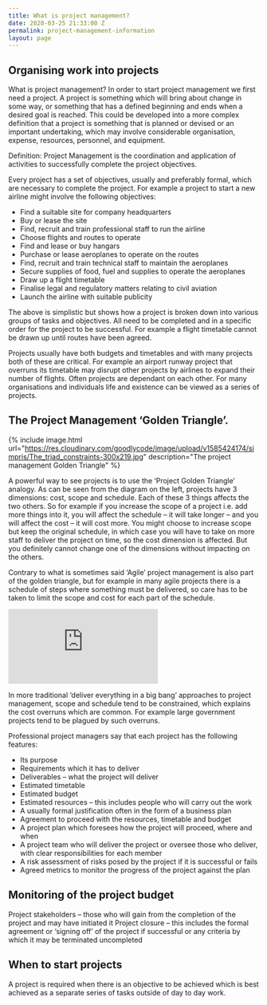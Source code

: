 ```yaml
---
title: What is project management?
date: 2020-03-25 21:33:00 Z
permalink: project-management-information
layout: page
---
```


## Organising work into projects
What is project management? In order to start project management we first need a project. A project is something which will bring about change in some way, or something that has a defined beginning and ends when a desired goal is reached. This could be developed into a more complex definition that a project is something that is planned or devised or an important undertaking, which may involve considerable organisation, expense, resources, personnel, and equipment.

Definition: Project Management is the coordination and application of activities to successfully complete the project objectives.

Every project has a set of objectives, usually and preferably formal, which are necessary to complete the project. For example a project to start a new airline might involve the following objectives:

* Find a suitable site for company headquarters
* Buy or lease the site
* Find, recruit and train professional staff to run the airline
* Choose flights and routes to operate
* Find and lease or buy hangars
* Purchase or lease aeroplanes to operate on the routes
* Find, recruit and train technical staff to maintain the aeroplanes
* Secure supplies of food, fuel and supplies to operate the aeroplanes
* Draw up a flight timetable
* Finalise legal and regulatory matters relating to civil aviation
* Launch the airline with suitable publicity

The above is simplistic but shows how a project is broken down into various groups of tasks and objectives. All need to be completed and in a specific order for the project to be successful. For example a flight timetable cannot be drawn up until routes have been agreed.

Projects usually have both budgets and timetables and with many projects both of these are critical. For example an airport runway project that overruns its timetable may disrupt other projects by airlines to expand their number of flights. Often projects are dependant on each other. For many organisations and individuals life and existence can be viewed as a series of projects.

## The Project Management ‘Golden Triangle’.

{% include image.html url="https://res.cloudinary.com/goodlycode/image/upload/v1585424174/simpris/The_triad_constraints-300x219.jpg" description="The project management Golden Triangle" %}

A powerful way to see projects is to use the ‘Project Golden Triangle’ analogy. As can be seen from the diagram on the left, projects have 3 dimensions: cost, scope and schedule. Each of these 3 things affects the two others. So for example if you increase the scope of a project i.e. add more things into it, you will affect the schedule – it will take longer – and you will affect the cost – it will cost more. You might choose to increase scope but keep the original schedule, in which case you will have to take on more staff to deliver the project on time, so the cost dimension is affected. But you definitely cannot change one of the dimensions without impacting on the others.

Contrary to what is sometimes said ‘Agile’ project management is also part of the golden triangle, but for example in many agile projects there is a schedule of steps where something must be delivered, so care has to be taken to limit the scope and cost for each part of the schedule.

<div class="embed-responsive embed-responsive-16by9">
<iframe src="https://www.youtube.com/embed/K5x8Mowmk0g" frameborder="0" allow="accelerometer; autoplay; encrypted-media; gyroscope; picture-in-picture" allowfullscreen></iframe>
</div>

In more traditional ‘deliver everything in a big bang’ approaches to project management, scope and schedule tend to be constrained, which explains the cost overruns which are common. For example large government projects tend to be plagued by such overruns.

Professional project managers say that each project has the following features:

* Its purpose
* Requirements which it has to deliver
* Deliverables – what the project will deliver
* Estimated timetable
* Estimated budget
* Estimated resources – this includes people who will carry out the work
* A usually formal justification often in the form of a business plan
* Agreement to proceed with the resources, timetable and budget
* A project plan which foresees how the project will proceed, where and when
* A project team who will deliver the project or oversee those who deliver, with clear responsibilities for each member
* A risk assessment of risks posed by the project if it is successful or fails
* Agreed metrics to monitor the progress of the project against the plan

## Monitoring of the project budget
Project stakeholders – those who will gain from the completion of the project and may have initiated it
Project closure – this includes the formal agreement or ‘signing off’ of the project if successful or any criteria by which it may be terminated uncompleted

## When to start projects
A project is required when there is an objective to be achieved which is best achieved as a separate series of tasks outside of day to day work.